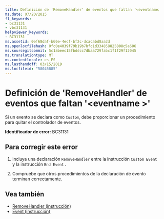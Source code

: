 ```yaml
---
title: Definición de 'RemoveHandler' de eventos que faltan '<eventname>'
ms.date: 07/20/2015
f1_keywords:
- bc31131
- vbc31131
helpviewer_keywords:
- BC31131
ms.assetid: 0ef68daf-b66e-4ecf-bf2c-dcacabd8aa3d
ms.openlocfilehash: 0fc0e4039f79b19b7bfc1d334858825808c5a606
ms.sourcegitcommit: 5c1abeec15fbddcc7dbaa729fabc1f1f29f12045
ms.translationtype: MT
ms.contentlocale: es-ES
ms.lasthandoff: 03/15/2019
ms.locfileid: "58046885"
---
```

# <a name="removehandler-definition-missing-for-event-eventname"></a>Definición de 'RemoveHandler' de eventos que faltan '\<eventname >'
Si un evento se declara como `Custom`, debe proporcionar un procedimiento para quitar el controlador de eventos.  
  
 **Identificador de error:** BC31131  
  
## <a name="to-correct-this-error"></a>Para corregir este error  
  
1.  Incluya una declaración `RemoveHandler` entre la instrucción `Custom Event` y la instrucción `End Event` .  
  
2.  Compruebe que otros procedimientos de la declaración de evento terminan correctamente.  
  
## <a name="see-also"></a>Vea también

- [RemoveHandler (instrucción)](../../visual-basic/language-reference/statements/removehandler-statement.md)
- [Event (instrucción)](../../visual-basic/language-reference/statements/event-statement.md)
